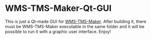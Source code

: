 # WMS-TMS-Maker-Qt-GUI
This is just a Qt-made GUI for <a href="https://github.com/sasamil/WMS-TMS-Maker">WMS-TMS-Maker</a>. After building it, there must be WMS-TMS-Maker executable in the same folder and it will be possible to run it with a graphic user interface. Enjoy!
